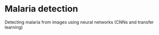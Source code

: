# Malaria detection
Detecting malaria from images using neural networks (CNNs and transfer learning)
